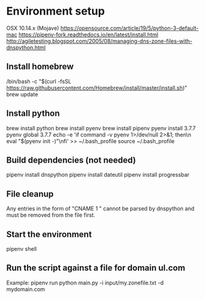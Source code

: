 

# Environment setup

OSX 10.14.x (Mojave)
https://opensource.com/article/19/5/python-3-default-mac
https://pipenv-fork.readthedocs.io/en/latest/install.html
http://agiletesting.blogspot.com/2005/08/managing-dns-zone-files-with-dnspython.html

## Install homebrew
/bin/bash -c "$(curl -fsSL https://raw.githubusercontent.com/Homebrew/install/master/install.sh)"
brew update

## Install python
brew install python
brew install pyenv
brew install pipenv
pyenv install 3.7.7
pyenv global 3.7.7
echo -e 'if command -v pyenv 1>/dev/null 2>&1; then\n  eval "$(pyenv init -)"\nfi' >> ~/.bash_profile
source ~/.bash_profile

## Build dependencies (not needed)
pipenv install dnspython
pipenv install dateutil
pipenv install progressbar

## File cleanup

Any entries in the form of "CNAME 1 <VALUE>" cannot be parsed by dnspython and must be removed from the file first.

## Start the environment
pipenv shell

## Run the script against a file for domain ul.com
Example:
pipenv run python main.py -i input/my.zonefile.txt -d mydomain.com

